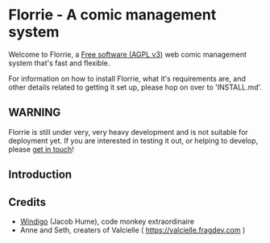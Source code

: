 
Florrie - A comic management system
========

Welcome to Florrie, a [Free software (AGPL v3)](https://www.gnu.org/licenses/agpl-3.0.en.html)
web comic management system that's fast and flexible.

For information on how to install Florrie, what it's requirements are, and
other details related to getting it set up, please hop on over to
'INSTALL.md'.

WARNING
--------

Florrie is still under very, very heavy development and is not suitable for
deployment yet. If you are interested in testing it out, or helping to develop,
please [get in touch](https://fragdev.com/contact)!

Introduction
--------

Credits
--------

- [Windigo](https://fragdev.com/) (Jacob Hume), code monkey extraordinaire
- Anne and Seth, creaters of Valcielle ( https://valcielle.fragdev.com )
